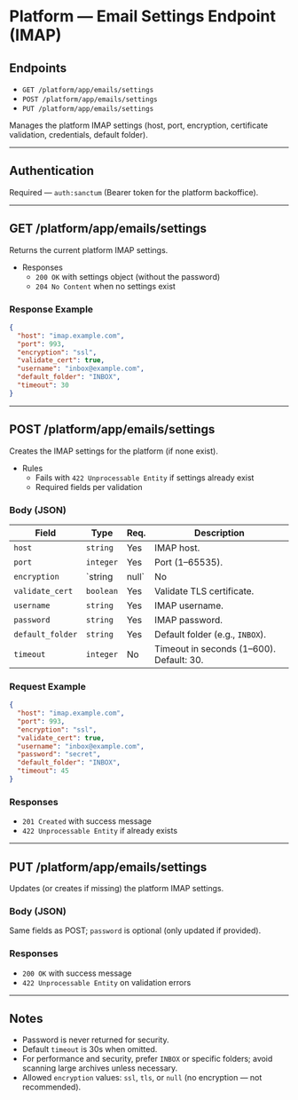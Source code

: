 # Platform — Email Settings Endpoint (IMAP)

## Endpoints

- `GET /platform/app/emails/settings`
- `POST /platform/app/emails/settings`
- `PUT /platform/app/emails/settings`

Manages the platform IMAP settings (host, port, encryption, certificate validation, credentials, default folder).

---

## Authentication

Required — `auth:sanctum` (Bearer token for the platform backoffice).

---

## GET /platform/app/emails/settings

Returns the current platform IMAP settings.

- Responses
  - `200 OK` with settings object (without the password)
  - `204 No Content` when no settings exist

### Response Example
```json
{
  "host": "imap.example.com",
  "port": 993,
  "encryption": "ssl",
  "validate_cert": true,
  "username": "inbox@example.com",
  "default_folder": "INBOX",
  "timeout": 30
}
```

---

## POST /platform/app/emails/settings

Creates the IMAP settings for the platform (if none exist).

- Rules
  - Fails with `422 Unprocessable Entity` if settings already exist
  - Required fields per validation

### Body (JSON)
| Field            | Type         | Req. | Description |
| ---------------- | ------------ | ---- | ----------- |
| `host`           | `string`     | Yes  | IMAP host. |
| `port`           | `integer`    | Yes  | Port (1–65535). |
| `encryption`     | `string|null`| No   | `ssl`, `tls` or `null`. |
| `validate_cert`  | `boolean`    | Yes  | Validate TLS certificate. |
| `username`       | `string`     | Yes  | IMAP username. |
| `password`       | `string`     | Yes  | IMAP password. |
| `default_folder` | `string`     | Yes  | Default folder (e.g., `INBOX`). |
| `timeout`        | `integer`    | No   | Timeout in seconds (1–600). Default: 30. |

### Request Example
```json
{
  "host": "imap.example.com",
  "port": 993,
  "encryption": "ssl",
  "validate_cert": true,
  "username": "inbox@example.com",
  "password": "secret",
  "default_folder": "INBOX",
  "timeout": 45
}
```

### Responses
- `201 Created` with success message
- `422 Unprocessable Entity` if already exists

---

## PUT /platform/app/emails/settings

Updates (or creates if missing) the platform IMAP settings.

### Body (JSON)
Same fields as POST; `password` is optional (only updated if provided).

### Responses
- `200 OK` with success message
- `422 Unprocessable Entity` on validation errors

---

## Notes

- Password is never returned for security.
- Default `timeout` is 30s when omitted.
- For performance and security, prefer `INBOX` or specific folders; avoid scanning large archives unless necessary.
- Allowed `encryption` values: `ssl`, `tls`, or `null` (no encryption — not recommended).
